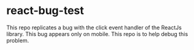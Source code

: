 react-bug-test
==============

This repo replicates a bug with the click event handler of the ReactJs library. This bug appears only on mobile.
This repo is to help debug this problem.
